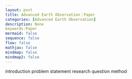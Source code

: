 ```yaml
---
layout: post
title: Advanced Earth Observation｜Paper
categories: [Advanced Earth Observation]
description: None
keywords:Paper
mermaid: false
sequence: false
flow: false
mathjax: false
mindmap: false
mindmap2: false
---
```

introduction
problem statement
research question
method